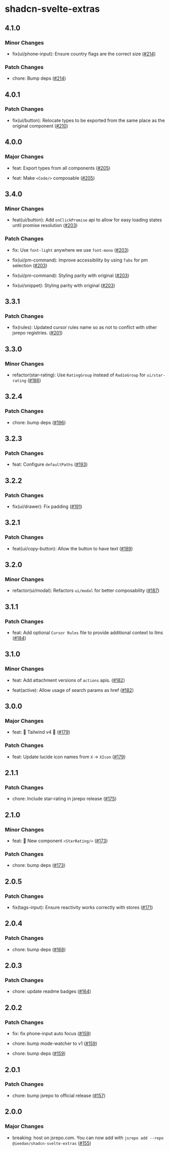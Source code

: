 # shadcn-svelte-extras

## 4.1.0

### Minor Changes

- fix(ui/phone-input): Ensure country flags are the correct size ([#214](https://github.com/ieedan/shadcn-svelte-extras/pull/214))

### Patch Changes

- chore: Bump deps ([#214](https://github.com/ieedan/shadcn-svelte-extras/pull/214))

## 4.0.1

### Patch Changes

- fix(ui/button): Relocate types to be exported from the same place as the original component ([#210](https://github.com/ieedan/shadcn-svelte-extras/pull/210))

## 4.0.0

### Major Changes

- feat: Export types from all components ([#205](https://github.com/ieedan/shadcn-svelte-extras/pull/205))

- feat: Make `<Code/>` composable ([#205](https://github.com/ieedan/shadcn-svelte-extras/pull/205))

## 3.4.0

### Minor Changes

- feat(ui/button): Add `onClickPromise` api to allow for easy loading states until promise resolution ([#203](https://github.com/ieedan/shadcn-svelte-extras/pull/203))

### Patch Changes

- fix: Use `font-light` anywhere we use `font-mono` ([#203](https://github.com/ieedan/shadcn-svelte-extras/pull/203))

- fix(ui/pm-command): Improve accessibility by using `Tabs` for pm selection ([#203](https://github.com/ieedan/shadcn-svelte-extras/pull/203))

- fix(ui/pm-command): Styling parity with original ([#203](https://github.com/ieedan/shadcn-svelte-extras/pull/203))

- fix(ui/snippet): Styling parity with original ([#203](https://github.com/ieedan/shadcn-svelte-extras/pull/203))

## 3.3.1

### Patch Changes

- fix(rules): Updated cursor rules name so as not to conflict with other jsrepo registries. ([#201](https://github.com/ieedan/shadcn-svelte-extras/pull/201))

## 3.3.0

### Minor Changes

- refactor(star-rating): Use `RatingGroup` instead of `RadioGroup` for `ui/star-rating` ([#186](https://github.com/ieedan/shadcn-svelte-extras/pull/186))

## 3.2.4

### Patch Changes

- chore: bump deps ([#196](https://github.com/ieedan/shadcn-svelte-extras/pull/196))

## 3.2.3

### Patch Changes

- feat: Configure `defaultPaths` ([#193](https://github.com/ieedan/shadcn-svelte-extras/pull/193))

## 3.2.2

### Patch Changes

- fix(ui/drawer): Fix padding ([#191](https://github.com/ieedan/shadcn-svelte-extras/pull/191))

## 3.2.1

### Patch Changes

- feat(ui/copy-button): Allow the button to have text ([#189](https://github.com/ieedan/shadcn-svelte-extras/pull/189))

## 3.2.0

### Minor Changes

- refactor(ui/modal): Refactors `ui/modal` for better composability ([#187](https://github.com/ieedan/shadcn-svelte-extras/pull/187))

## 3.1.1

### Patch Changes

- feat: Add optional `Cursor Rules` file to provide additional context to llms ([#184](https://github.com/ieedan/shadcn-svelte-extras/pull/184))

## 3.1.0

### Minor Changes

- feat: Add attachment versions of `actions` apis. ([#182](https://github.com/ieedan/shadcn-svelte-extras/pull/182))

- feat(active): Allow usage of search params as href ([#182](https://github.com/ieedan/shadcn-svelte-extras/pull/182))

## 3.0.0

### Major Changes

- feat: 🎉 Tailwind v4 🎉 ([#179](https://github.com/ieedan/shadcn-svelte-extras/pull/179))

### Patch Changes

- feat: Update lucide icon names from `X` -> `XIcon` ([#179](https://github.com/ieedan/shadcn-svelte-extras/pull/179))

## 2.1.1

### Patch Changes

- chore: Include star-rating in jsrepo release ([#175](https://github.com/ieedan/shadcn-svelte-extras/pull/175))

## 2.1.0

### Minor Changes

- feat: 🎉 New component `<StarRating/>` ([#173](https://github.com/ieedan/shadcn-svelte-extras/pull/173))

### Patch Changes

- chore: bump deps ([#173](https://github.com/ieedan/shadcn-svelte-extras/pull/173))

## 2.0.5

### Patch Changes

- fix(tags-input): Ensure reactivity works correctly with stores ([#171](https://github.com/ieedan/shadcn-svelte-extras/pull/171))

## 2.0.4

### Patch Changes

- chore: bump deps ([#168](https://github.com/ieedan/shadcn-svelte-extras/pull/168))

## 2.0.3

### Patch Changes

- chore: update readme badges ([#164](https://github.com/ieedan/shadcn-svelte-extras/pull/164))

## 2.0.2

### Patch Changes

- fix: fix phone-input auto focus ([#159](https://github.com/ieedan/shadcn-svelte-extras/pull/159))

- chore: bump mode-watcher to v1 ([#159](https://github.com/ieedan/shadcn-svelte-extras/pull/159))

- chore: bump deps ([#159](https://github.com/ieedan/shadcn-svelte-extras/pull/159))

## 2.0.1

### Patch Changes

- chore: bump jsrepo to official release ([#157](https://github.com/ieedan/shadcn-svelte-extras/pull/157))

## 2.0.0

### Major Changes

- breaking: host on jsrepo.com. You can now add with `jsrepo add --repo @ieedan/shadcn-svelte-extras` ([#155](https://github.com/ieedan/shadcn-svelte-extras/pull/155))
